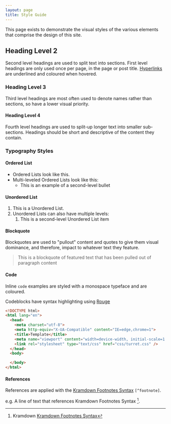 ```yaml
---
layout: page
title: Style Guide
---
```


This page exists to demonstrate the visual styles of the various elements that comprise the design of this site.

## Heading Level 2

Second level headings are used to split text into sections. First level headings are only used once per page, in the page or post title. [Hyperlinks](/styleguide) are underlined and coloured when hovered.

### Heading Level 3
Third level headings are most often used to denote names rather than sections, so have a lower visual priority.

#### Heading Level 4

Fourth level headings are used to split-up longer text into smaller sub-sections. Headings should be short and descriptive of the content they contain.

### Typography Styles

#### Ordered List

- Ordered Lists look like this.
- Multi-leveled Ordered Lists look like this:
	- This is an example of a second-level bullet

#### Unordered List

1. This is a Unordered List.
2. Unordered Lists can also have multiple levels:
	1. This is a second-level Unordered List item

#### Blockquote

Blockquotes are used to "pullout" content and quotes to give them visual dominance, and therefore, impact to whatever text they feature.

> This is a blockquote of featured text that has been pulled out of paragraph content

#### Code

Inline `code` examples are styled with a monospace typeface and are coloured.

Codeblocks have syntax highlighting using [Rouge](https://github.com/jneen/rouge)

```html
<!DOCTYPE html>
<html lang="en">
  <head>
    <meta charset="utf-8">
    <meta http-equiv="X-UA-Compatible" content="IE=edge,chrome=1">
    <title>Template</title>
    <meta name="viewport" content="width=device-width, initial-scale=1.0, maximum-scale=1.0, user-scalable=no">
    <link rel="stylesheet" type="text/css" href="css/turret.css" />
  </head>
  <body>

  </body>
</html>
```

#### References

References are applied with the [Kramdown Footnotes Syntax](http://kramdown.gettalong.org/syntax.html#footnotes) `[^footnote]`.

e.g. A line of text that references Kramdown Footnotes Syntax [^footnote].

[^footnote]: Kramdown [Kramdown Footnotes Syntax](http://kramdown.gettalong.org/syntax.html#footnotes)